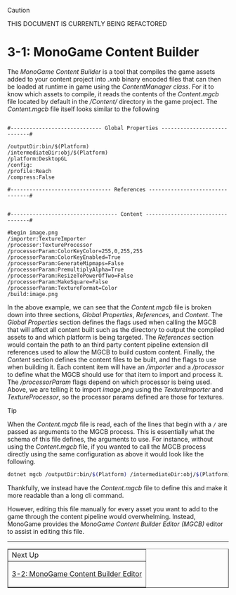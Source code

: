 > [!CAUTION]
> THIS DOCUMENT IS CURRENTLY BEING REFACTORED


# 3-1: MonoGame Content Builder

The *MonoGame Content Builder* is a tool that compiles the game assets added to your content project into *.xnb* binary encoded files that can then be loaded at runtime in game using the *ContentManager class*.  For it to know which assets to compile, it reads the contents of the *Content.mgcb* file located by default in the */Content/* directory in the game project. The *Content.mgcb* file itself looks similar to the following

```text

#----------------------------- Global Properties ----------------------------#

/outputDir:bin/$(Platform)
/intermediateDir:obj/$(Platform)
/platform:DesktopGL
/config:
/profile:Reach
/compress:False

#-------------------------------- References --------------------------------#


#---------------------------------- Content ---------------------------------#

#begin image.png
/importer:TextureImporter
/processor:TextureProcessor
/processorParam:ColorKeyColor=255,0,255,255
/processorParam:ColorKeyEnabled=True
/processorParam:GenerateMipmaps=False
/processorParam:PremultiplyAlpha=True
/processorParam:ResizeToPowerOfTwo=False
/processorParam:MakeSquare=False
/processorParam:TextureFormat=Color
/build:image.png
```

In the above example, we can see that the *Content.mgcb* file is broken down into three sections, *Global Properties*, *References*, and *Content*.  The *Global Properties* section defines the flags used when calling the MGCB that will affect all content built such as the directory to output the compiled assets to and which platform is being targeted.  The *References* section would contain the path to an third party content pipeline extension dll references used to allow the MGCB to build custom content.  Finally, the *Content* section defines the content files to be built, and the flags to use when building it.  Each content item will have an */importer* and a */processor* to define what the MGCB should use for that item to import and process it.  The */processorParam* flags depend on which processor is being used.  Above, we are telling it to import *image.png* using the *TextureImporter* and *TextureProcessor*, so the processor params defined are those for textures.

> [!TIP]
> When the *Content.mgcb* file is read, each of the lines that begin with a `/` are passed as arguments to the MGCB process.  This is essentially what the schema of this file defines, the arguments to use.  For instance, without using the *Content.mgcb* file, if you wanted to call the MGCB process directly using the same configuration as above it would look like the following.
> 
> ```sh
> dotnet mgcb /outputDir:bin/$(Platform) /intermediateDir:obj/$(Platform) /platform:DesktopGL /config: /profile:Reach /compress:False /importer:TextureImporter /processor:TextureProcessor /processorParam:ColorKeyColor=255,0,255,255 /processorParam:ColorKeyEnabled=True /processorParam:GenerateMipmaps=False /processorParam:PremultiplyAlpha=True /processorParam:ResizeToPowerOfTwo=False/processorParam:MakeSquare=False /processorParam:TextureFormat=Color /build:image.png
> ```
> Thankfully, we instead have the *Content.mgcb* file to define this and make it more readable than a long cli command.

However, editing this file manually for every asset you want to add to the game through the content pipeline would overwhelming.  Instead, MonoGame provides the *MonoGame Content Builder Editor (MGCB)* editor to assist in editing this file.

---

<div align="right"><table border=1><tr><td>Next Up</td></tr><tr><td>

[3-2: MonoGame Content Builder Editor](./03-02-monogame-content-builder-editor.md)

</td></tr></table></div>
